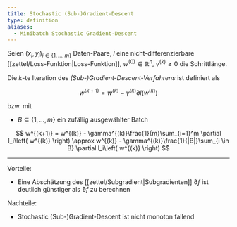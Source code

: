 ```yaml
---
title: Stochastic (Sub-)Gradient-Descent
type: definition
aliases:
  - Minibatch Stochastic Gradient-Descent
---
```


Seien $(x_i, y_i)_{i \in \{ 1, \dots, m \}}$ Daten-Paare, $l$ eine nicht-differenzierbare [[zettel/Loss-Funktion|Loss-Funktion]], $w^{(0)} \in \mathbb{R}^n$, $\gamma^{(k)} \ge 0$ die Schrittlänge.

Die $k$-te Iteration des *(Sub-)Gradient-Descent-Verfahrens* ist definiert als

$$
	w^{(k+1)} = w^{(k)} - \gamma^{(k)}\partial l\left( w^{(k)} \right)
$$

bzw. mit
- $B \subseteq \{ 1, \dots, m \}$ ein zufällig ausgewählter Batch

$$
	w^{(k+1)} = w^{(k)} - \gamma^{(k)}\frac{1}{m}\sum_{i=1}^m \partial l_i\left( w^{(k)} \right) \approx w^{(k)} - \gamma^{(k)}\frac{1}{|B|}\sum_{i \in B} \partial l_i\left( w^{(k)} \right)
$$

---

Vorteile:
- Eine Abschätzung des [[zettel/Subgradient|Subgradienten]] $\partial f$ ist deutlich günstiger als $\partial f$ zu berechnen

Nachteile:
- Stochastic (Sub-)Gradient-Descent ist nicht monoton fallend